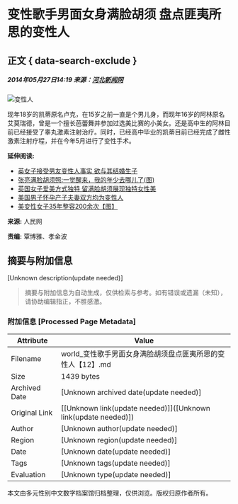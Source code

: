 # 变性歌手男面女身满脸胡须 盘点匪夷所思的变性人

## 正文 { data-search-exclude }


##### 2014年05月27日14:19 来源：[河北新闻网](http://photo.hebnews.cn/2014-01/26/content_3752929.htm)

![变性人](http://www.people.com.cn/mediafile/pic/20140527/31/2508441073377142635.jpg)

现年18岁的凯蒂原名卢克，在15岁之前一直是个男儿身，而现年16岁的阿林原名艾莫瑞德，曾是一个擅长芭蕾舞并参加过选美比赛的小美女。还是高中生的阿林目前已经接受了睾丸激素注射治疗。同时，已经高中毕业的凯蒂目前已经完成了雌性激素注射疗程，并在今年5月进行了变性手术。

**延伸阅读:**

- [英女子接受男友变性人事实 欲与其结婚生子](http://chinese.people.com.cn/n/2014/1119/c42309-26051439.html)
- [张亮满脸胡须照:一觉醒来，我的年少去哪儿了(图)](http://ent.people.com.cn/n/2014/0508/c1012-24992116.html)
- [英国女子爱美方式独特 留满脸胡须展现独特女性美](http://travel.people.com.cn/n/2014/0218/c41570-24388978.html)
- [美国男子怀孕产子夫妻双方均为变性人](http://health.people.com.cn/n/2014/0217/c14739-24381137.html)
- [美变性女子35年整容200余次【图】](http://health.people.com.cn/n/2014/0214/c14739-24363924.html)

**来源:** 人民网

**责编:** 覃博雅、孝金波
<!-- tcd_original_link http://world.people.com.cn/n/2014/0527/c1002-25071424-12.html -->


## 摘要与附加信息

<!-- tcd_abstract -->
[Unknown description(update needed)]
<!-- tcd_abstract_end -->

> 摘要与附加信息为自动生成，仅供检索与参考。如有错误或遗漏（未知），请协助编辑指正，不胜感激。

### 附加信息 [Processed Page Metadata]

| Attribute       | Value                                  |
|-----------------|----------------------------------------|
| Filename        | world_变性歌手男面女身满脸胡须盘点匪夷所思的变性人【12】.md                             |
| Size            | 1439 bytes                           |
| Archived Date   | [Unknown archived date(update needed)]                             |
| Original Link   | [[Unknown link(update needed)]]([Unknown link(update needed)])                       |
| Author          | [Unknown author(update needed)]                               |
| Region          | [Unknown region(update needed)]                               |
| Date            | [Unknown date(update needed)]                                 |
| Tags            | [Unknown tags(update needed)]                                 |
| Evaluation            | [Unknown type(update needed)]                                 |
<!-- tcd_table_end -->

本文由多元性别中文数字档案馆归档整理，仅供浏览。版权归原作者所有。
